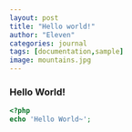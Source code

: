 ```yaml
---
layout: post
title: "Hello world!"
author: "Eleven"
categories: journal
tags: [documentation,sample]
image: mountains.jpg
---
```



### Hello World!

```php
<?php
echo 'Hello World~';
```
